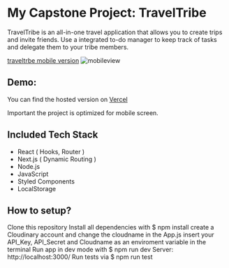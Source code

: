 # My Capstone Project: TravelTribe

TravelTribe is an all-in-one travel application that allows you to create trips and invite friends. Use a integrated to-do manager to keep track of tasks and delegate them to your tribe members.

[traveltrbe mobile version](/public/images/mobileview.png)
![mobileview](https://github.com/KevinKyaterekera/capstone-project/assets/125157606/cf987923-fc29-4b89-9278-97c45de3493e)

## Demo:

You can find the hosted version on [Vercel](https://capstone-project-travel-tribe.vercel.app/)

Important the project is optimized for mobile screen.

## Included Tech Stack

- React ( Hooks, Router )
- Next.js ( Dynamic Routing )
- Node.js
- JavaScript
- Styled Components
- LocalStorage

## How to setup?

Clone this repository
Install all dependencies with $ npm install
create a Cloudinary account and change the cloudname in the App.js
insert your API_Key, API_Secret and Cloudname as an enviroment variable in the terminal
Run app in dev mode with $ npm run dev
Server: http://localhost:3000/
Run tests via $ npm run test
